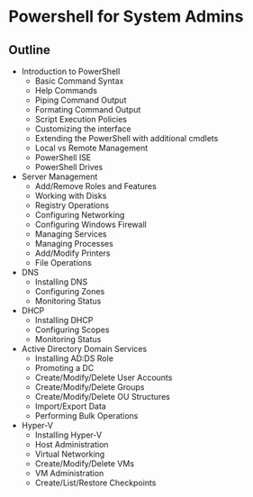 Powershell for System Admins
============================================================

Outline
------------------------------------------------------------

* Introduction to PowerShell
	+ Basic Command Syntax
	+ Help Commands
	+ Piping Command Output
	+ Formating Command Output
	+ Script Execution Policies
	+ Customizing the interface
	+ Extending the PowerShell with additional cmdlets
	+ Local vs Remote Management
	+ PowerShell ISE
	+ PowerShell Drives
* Server Management
	+ Add/Remove Roles and Features
	+ Working with Disks
	+ Registry Operations
	+ Configuring Networking
	+ Configuring Windows Firewall
	+ Managing Services
	+ Managing Processes
	+ Add/Modify Printers
	+ File Operations
* DNS
	+ Installing DNS
	+ Configuring Zones
	+ Monitoring Status
* DHCP
	+ Installing DHCP
	+ Configuring Scopes
	+ Monitoring Status
* Active Directory Domain Services
	+ Installing AD:DS Role
	+ Promoting a DC
	+ Create/Modify/Delete User Accounts
	+ Create/Modify/Delete Groups
	+ Create/Modify/Delete OU Structures
	+ Import/Export Data
	+ Performing Bulk Operations
* Hyper-V
	+ Installing Hyper-V
	+ Host Administration
	+ Virtual Networking
	+ Create/Modify/Delete VMs
	+ VM Administration
	+ Create/List/Restore Checkpoints
